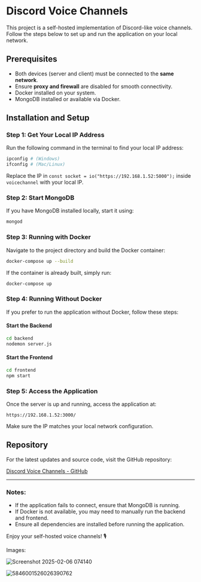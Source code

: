 # Discord Voice Channels

This project is a self-hosted implementation of Discord-like voice channels. Follow the steps below to set up and run the application on your local network.

## Prerequisites

- Both devices (server and client) must be connected to the **same network**.
- Ensure **proxy and firewall** are disabled for smooth connectivity.
- Docker installed on your system.
- MongoDB installed or available via Docker.

## Installation and Setup

### Step 1: Get Your Local IP Address

Run the following command in the terminal to find your local IP address:

```sh
ipconfig # (Windows)
ifconfig # (Mac/Linux)
```

Replace the IP in `const socket = io("https://192.168.1.52:5000");` inside `voicechannel` with your local IP.

### Step 2: Start MongoDB

If you have MongoDB installed locally, start it using:

```sh
mongod
```

### Step 3: Running with Docker

Navigate to the project directory and build the Docker container:

```sh
docker-compose up --build
```

If the container is already built, simply run:

```sh
docker-compose up
```

### Step 4: Running Without Docker

If you prefer to run the application without Docker, follow these steps:

#### Start the Backend

```sh
cd backend
nodemon server.js
```

#### Start the Frontend

```sh
cd frontend
npm start
```

### Step 5: Access the Application

Once the server is up and running, access the application at:

```
https://192.168.1.52:3000/
```

Make sure the IP matches your local network configuration.

## Repository

For the latest updates and source code, visit the GitHub repository:

[Discord Voice Channels - GitHub](https://github.com/raziie/Discord-Voice-Channels)

---

### Notes:
- If the application fails to connect, ensure that MongoDB is running.
- If Docker is not available, you may need to manually run the backend and frontend.
- Ensure all dependencies are installed before running the application.

Enjoy your self-hosted voice channels! 🎙️

Images:

![Screenshot 2025-02-06 074140](https://github.com/user-attachments/assets/8f331f10-2841-4395-a3e0-3a2a4dc4297d)

![5846001526026390762](https://github.com/user-attachments/assets/e91c3c32-cc01-4274-bd9a-764c1a00bb37)



